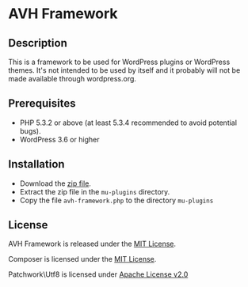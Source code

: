 # AVH Framework

## Description
This is a framework to be used for WordPress plugins or WordPress themes.
It's not intended to be used by itself and it probably will not be made available through wordpress.org.

## Prerequisites
* PHP 5.3.2 or above (at least 5.3.4 recommended to avoid potential bugs).
* WordPress 3.6 or higher

## Installation
* Download the [zip file](https://github.com/petervanderdoes/AVH-Framework/archive/master.zip).
* Extract the zip file in the `mu-plugins` directory.
* Copy the file `avh-framework.php` to the directory `mu-plugins`

## License
AVH Framework is released under the [MIT License](http://www.opensource.org/licenses/MIT).

Composer is licensed under the [MIT License](http://www.opensource.org/licenses/MIT).

Patchwork\Utf8 is licensed under [Apache License v2.0](http://apache.org/licenses/LICENSE-2.0.txt)
